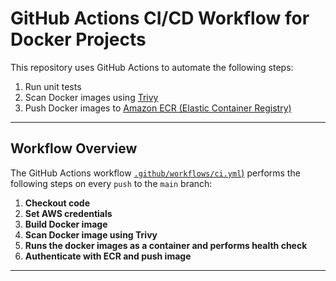 # GitHub Actions CI/CD Workflow for Docker Projects

This repository uses GitHub Actions to automate the following steps:

1.  Run unit tests
2.  Scan Docker images using [Trivy](https://github.com/aquasecurity/trivy)
3.  Push Docker images to [Amazon ECR (Elastic Container Registry)](https://aws.amazon.com/ecr/)

---

##  Workflow Overview

The GitHub Actions workflow [`.github/workflows/ci.yml`)](https://github.com/noelav07/docker-cicd/blob/main/.github/workflows/task3.yml) performs the following steps on every `push` to the `main` branch:

1. **Checkout code**
2. **Set AWS credentials**
3. **Build Docker image**
4. **Scan Docker image using Trivy**
5. **Runs the docker images as a container and performs health check**
6. **Authenticate with ECR and push image**

---

